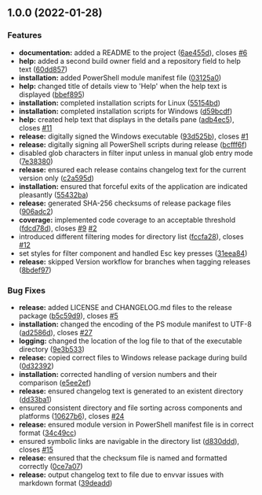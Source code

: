 ## 1.0.0 (2022-01-28)


### Features

* **documentation:** added a README to the project ([6ae455d](https://github.com/goldenpathtechnologies/ci/commit/6ae455d1293abd10ad7f2fa207249dd50d9aa70c)), closes [#6](https://github.com/goldenpathtechnologies/ci/issues/6)
* **help:** added a second build owner field and a repository field to help text ([60dd857](https://github.com/goldenpathtechnologies/ci/commit/60dd857a5983419a17e7ad0c69726052a20b5f9a))
* **installation:** added PowerShell module manifest file ([03125a0](https://github.com/goldenpathtechnologies/ci/commit/03125a0d8edfeb4fc7f9ed4889c5d7ba5a24b2ba))
* **help:** changed title of details view to 'Help' when the help text is displayed ([bbef895](https://github.com/goldenpathtechnologies/ci/commit/bbef895ef73af5eea639bb285aaf5a25abee10d2))
* **installation:** completed installation scripts for Linux ([55154bd](https://github.com/goldenpathtechnologies/ci/commit/55154bd6db48f663dec334706f5ce80811d2fe31))
* **installation:** completed installation scripts for Windows ([d59bcdf](https://github.com/goldenpathtechnologies/ci/commit/d59bcdf83ce94190751278c85d0c5ae712047816))
* **help:** created help text that displays in the details pane ([adb4ec5](https://github.com/goldenpathtechnologies/ci/commit/adb4ec54d09838e70d580eeaaf5d15af672d29d3)), closes [#11](https://github.com/goldenpathtechnologies/ci/issues/11)
* **release:** digitally signed the Windows executable ([93d525b](https://github.com/goldenpathtechnologies/ci/commit/93d525bbdfa98e7a014772db876c3a0af0749d43)), closes [#1](https://github.com/goldenpathtechnologies/ci/issues/1)
* **release:** digitally signing all PowerShell scripts during release ([bcfff6f](https://github.com/goldenpathtechnologies/ci/commit/bcfff6f1a9a2c5ee8d41449a2f0dbb35fe8e0226))
* disabled glob characters in filter input unless in manual glob entry mode ([7e38380](https://github.com/goldenpathtechnologies/ci/commit/7e383802e59b69b19fafcbb046fb0c9c184f9c8b))
* **release:** ensured each release contains changelog text for the current version only ([c2a595d](https://github.com/goldenpathtechnologies/ci/commit/c2a595defcad9f640a05dd1434033e94d85ceccb))
* **installation:** ensured that forceful exits of the application are indicated pleasantly ([55432ba](https://github.com/goldenpathtechnologies/ci/commit/55432ba18ad58fd5196b4d5156076c39c01b06b9))
* **release:** generated SHA-256 checksums of release package files ([906adc2](https://github.com/goldenpathtechnologies/ci/commit/906adc203aa4160bbe8d13c5d1a0d7a899ba04aa))
* **coverage:** implemented code coverage to an acceptable threshold ([fdcd78d](https://github.com/goldenpathtechnologies/ci/commit/fdcd78d0c9bdcc0a203481e8bc88d8c1c6259331)), closes [#9](https://github.com/goldenpathtechnologies/ci/issues/9) [#2](https://github.com/goldenpathtechnologies/ci/issues/2)
* introduced different filtering modes for directory list ([fccfa28](https://github.com/goldenpathtechnologies/ci/commit/fccfa285ae28c4a4cafbab0dea4becca1ddc52e4)), closes [#12](https://github.com/goldenpathtechnologies/ci/issues/12)
* set styles for filter component and handled Esc key presses ([31eea84](https://github.com/goldenpathtechnologies/ci/commit/31eea84ed4c0f82b7512af8e1635ce5306649edd))
* **release:** skipped Version workflow for branches when tagging releases ([8bdef97](https://github.com/goldenpathtechnologies/ci/commit/8bdef977e50611d5a1d9fbc919f333d52adaa900))


### Bug Fixes

* **release:** added LICENSE and CHANGELOG.md files to the release package ([b5c59d9](https://github.com/goldenpathtechnologies/ci/commit/b5c59d9261783c5a1e1edcc75da0d0a277c6b4ae)), closes [#5](https://github.com/goldenpathtechnologies/ci/issues/5)
* **installation:** changed the encoding of the PS module manifest to UTF-8 ([ad2586d](https://github.com/goldenpathtechnologies/ci/commit/ad2586dc43e479b80660d96787bc7c3d3fe848f2)), closes [#27](https://github.com/goldenpathtechnologies/ci/issues/27)
* **logging:** changed the location of the log file to that of the executable directory ([9e3b533](https://github.com/goldenpathtechnologies/ci/commit/9e3b53332b515a0aa38933f61aa05a7ec688a25e))
* **release:** copied correct files to Windows release package during build ([0d32392](https://github.com/goldenpathtechnologies/ci/commit/0d32392e0738a212522b9f9375acf783429115c3))
* **installation:** corrected handling of version numbers and their comparison ([e5ee2ef](https://github.com/goldenpathtechnologies/ci/commit/e5ee2ef1e1b136d1aa626bbc8f39959ab711be1e))
* **release:** ensured changelog text is generated to an existent directory ([dd33ba1](https://github.com/goldenpathtechnologies/ci/commit/dd33ba1478836261fc90daec50effff052fab900))
* ensured consistent directory and file sorting across components and platforms ([10627b6](https://github.com/goldenpathtechnologies/ci/commit/10627b6c5f41b6d2a2427d9f1e42fba007662d0b)), closes [#24](https://github.com/goldenpathtechnologies/ci/issues/24)
* **release:** ensured module version in PowerShell manifest file is in correct format ([34c49cc](https://github.com/goldenpathtechnologies/ci/commit/34c49ccdc769d2ad06f8dc9705f6f3915fb9e401))
* ensured symbolic links are navigable in the directory list ([d830ddd](https://github.com/goldenpathtechnologies/ci/commit/d830ddd4eaebb52bd39f3ea1b361ec5f90a490ee)), closes [#15](https://github.com/goldenpathtechnologies/ci/issues/15)
* **release:** ensured that the checksum file is named and formatted correctly ([0ce7a07](https://github.com/goldenpathtechnologies/ci/commit/0ce7a07b4e7597405e961eea5052fac5121745fa))
* **release:** output changelog text to file due to envvar issues with markdown format ([39deadd](https://github.com/goldenpathtechnologies/ci/commit/39deadde553beafd5c4b64d108bce7bf5a6ec90c))
